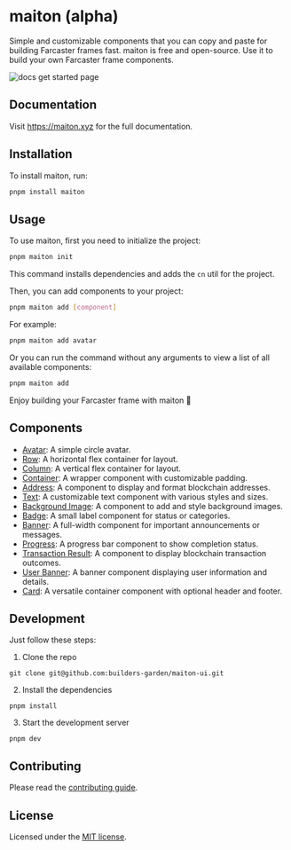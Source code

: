 # maiton (alpha)

Simple and customizable components that you can copy and paste for building Farcaster frames fast.
maiton is free and open-source. Use it to build your own Farcaster frame components.

![docs get started page](/public/docs.jpg)

## Documentation

Visit https://maiton.xyz for the full documentation.

## Installation

To install maiton, run:

```bash
pnpm install maiton
```

## Usage

To use maiton, first you need to initialize the project:

```bash
pnpm maiton init
```

This command installs dependencies and adds the `cn` util for the project.

Then, you can add components to your project:

```bash
pnpm maiton add [component]
```

For example:

```bash
pnpm maiton add avatar
```

Or you can run the command without any arguments to view a list of all available components:

```bash
pnpm maiton add
```

Enjoy building your Farcaster frame with maiton 🥳

## Components

- [Avatar](https://maiton.xyz/components/avatar): A simple circle avatar.
- [Row](https://maiton.xyz/components/row): A horizontal flex container for layout.
- [Column](https://maiton.xyz/components/column): A vertical flex container for layout.
- [Container](https://maiton.xyz/components/container): A wrapper component with customizable padding.
- [Address](https://maiton.xyz/components/address): A component to display and format blockchain addresses.
- [Text](https://maiton.xyz/components/text): A customizable text component with various styles and sizes.
- [Background Image](https://maiton.xyz/components/background-image): A component to add and style background images.
- [Badge](https://maiton.xyz/components/badge): A small label component for status or categories.
- [Banner](https://maiton.xyz/components/banner): A full-width component for important announcements or messages.
- [Progress](https://maiton.xyz/components/progress): A progress bar component to show completion status.
- [Transaction Result](https://maiton.xyz/components/transaction-result): A component to display blockchain transaction outcomes.
- [User Banner](https://maiton.xyz/components/user-banner): A banner component displaying user information and details.
- [Card](https://maiton.xyz/components/card): A versatile container component with optional header and footer.

## Development

Just follow these steps:

1. Clone the repo

```
git clone git@github.com:builders-garden/maiton-ui.git
```

2. Install the dependencies

```
pnpm install
```

3. Start the development server

```
pnpm dev
```

## Contributing

Please read the [contributing guide](CONTRIBUTING.md).

## License

Licensed under the [MIT license](https://github.com/builders-garden/maiton-ui/blob/main/LICENSE.md).
